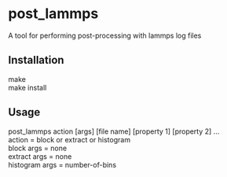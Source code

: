 post_lammps
===========

A tool for performing post-processing with lammps log files


Installation
------------

make<br>
make install<br>


Usage
-----

post_lammps action [args] [file name] [property 1] [property 2] ...<br>
  action = block or extract or histogram<br>
    block args = none<br>
    extract args = none<br>
    histogram args = number-of-bins<br>

